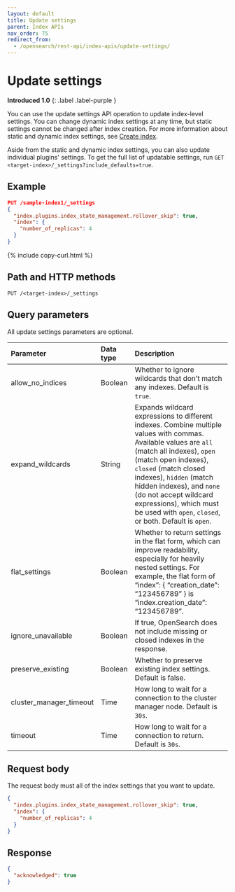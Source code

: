 ```yaml
---
layout: default
title: Update settings
parent: Index APIs
nav_order: 75
redirect_from:
  - /opensearch/rest-api/index-apis/update-settings/
---
```


# Update settings

**Introduced 1.0**
{: .label .label-purple }

You can use the update settings API operation to update index-level settings. You can change dynamic index settings at any time, but static settings cannot be changed after index creation. For more information about static and dynamic index settings, see [Create index]({{site.url}}{{site.baseurl}}/api-reference/index-apis/create-index/).

Aside from the static and dynamic index settings, you can also update individual plugins' settings. To get the full list of updatable settings, run `GET <target-index>/_settings?include_defaults=true`.

## Example

```json
PUT /sample-index1/_settings
{
  "index.plugins.index_state_management.rollover_skip": true,
  "index": {
    "number_of_replicas": 4
  }
}
```

{% include copy-curl.html %}

## Path and HTTP methods

```
PUT /<target-index>/_settings
```

## Query parameters

All update settings parameters are optional.

| Parameter               | Data type | Description                                                                                                                                                                                                                                                                                                                                                   |
| :---------------------- | :-------- | :------------------------------------------------------------------------------------------------------------------------------------------------------------------------------------------------------------------------------------------------------------------------------------------------------------------------------------------------------------ |
| allow_no_indices        | Boolean   | Whether to ignore wildcards that don’t match any indexes. Default is `true`.                                                                                                                                                                                                                                                                                  |
| expand_wildcards        | String    | Expands wildcard expressions to different indexes. Combine multiple values with commas. Available values are `all` (match all indexes), `open` (match open indexes), `closed` (match closed indexes), `hidden` (match hidden indexes), and `none` (do not accept wildcard expressions), which must be used with `open`, `closed`, or both. Default is `open`. |
| flat_settings           | Boolean   | Whether to return settings in the flat form, which can improve readability, especially for heavily nested settings. For example, the flat form of “index”: { “creation_date”: “123456789” } is “index.creation_date”: “123456789”.                                                                                                                            |
| ignore_unavailable      | Boolean   | If true, OpenSearch does not include missing or closed indexes in the response.                                                                                                                                                                                                                                                                               |
| preserve_existing       | Boolean   | Whether to preserve existing index settings. Default is false.                                                                                                                                                                                                                                                                                                |
| cluster_manager_timeout | Time      | How long to wait for a connection to the cluster manager node. Default is `30s`.                                                                                                                                                                                                                                                                              |
| timeout                 | Time      | How long to wait for a connection to return. Default is `30s`.                                                                                                                                                                                                                                                                                                |

## Request body

The request body must all of the index settings that you want to update.

```json
{
  "index.plugins.index_state_management.rollover_skip": true,
  "index": {
    "number_of_replicas": 4
  }
}
```

## Response

```json
{
  "acknowledged": true
}
```
